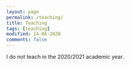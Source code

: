 ```yaml
---
layout: page
permalink: /teaching/
title: Teaching
tags: [teaching]
modified: 14-06-2020
comments: false
---
```


<p align="left"> I do not teach in the 2020/2021 academic year. </p>
